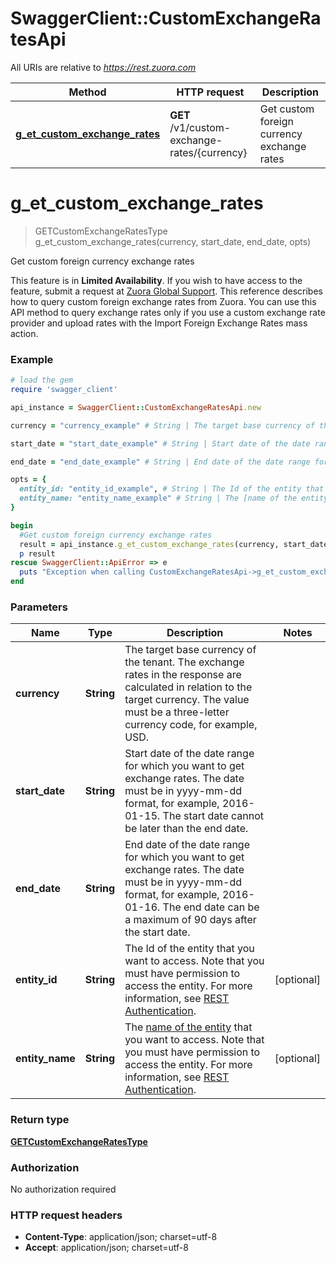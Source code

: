 # SwaggerClient::CustomExchangeRatesApi

All URIs are relative to *https://rest.zuora.com*

Method | HTTP request | Description
------------- | ------------- | -------------
[**g_et_custom_exchange_rates**](CustomExchangeRatesApi.md#g_et_custom_exchange_rates) | **GET** /v1/custom-exchange-rates/{currency} | Get custom foreign currency exchange rates


# **g_et_custom_exchange_rates**
> GETCustomExchangeRatesType g_et_custom_exchange_rates(currency, start_date, end_date, opts)

Get custom foreign currency exchange rates

This feature is in **Limited Availability**. If you wish to have access to the feature, submit a request at [Zuora Global Support](http://support.zuora.com/).   This reference describes how to query custom foreign exchange rates from Zuora. You can use this API method to query exchange rates only if you use a custom exchange rate provider and upload rates with the Import Foreign Exchange Rates mass action.  

### Example
```ruby
# load the gem
require 'swagger_client'

api_instance = SwaggerClient::CustomExchangeRatesApi.new

currency = "currency_example" # String | The target base currency of the tenant. The exchange rates in the response are calculated in relation to the target currency.  The value must be a three-letter currency code, for example, USD.  

start_date = "start_date_example" # String | Start date of the date range for which you want to get exchange rates.  The date must be in yyyy-mm-dd format, for example, 2016-01-15. The start date cannot be later than the end date. 

end_date = "end_date_example" # String | End date of the date range for which you want to get exchange rates.  The date must be in yyyy-mm-dd format, for example, 2016-01-16. The end date can be a maximum of 90 days after the start date. 

opts = { 
  entity_id: "entity_id_example", # String | The Id of the entity that you want to access. Note that you must have permission to access the entity. For more information, see [REST Authentication](https://www.zuora.com/developer/api-reference/#section/Authentication/Entity-Id-and-Entity-Name).
  entity_name: "entity_name_example" # String | The [name of the entity](https://knowledgecenter.zuora.com/BB_Introducing_Z_Business/Multi-entity/B_Introduction_to_Entity_and_Entity_Hierarchy#Name_and_Display_Name) that you want to access. Note that you must have permission to access the entity. For more information, see [REST Authentication](https://www.zuora.com/developer/api-reference/#section/Authentication/Entity-Id-and-Entity-Name).
}

begin
  #Get custom foreign currency exchange rates
  result = api_instance.g_et_custom_exchange_rates(currency, start_date, end_date, opts)
  p result
rescue SwaggerClient::ApiError => e
  puts "Exception when calling CustomExchangeRatesApi->g_et_custom_exchange_rates: #{e}"
end
```

### Parameters

Name | Type | Description  | Notes
------------- | ------------- | ------------- | -------------
 **currency** | **String**| The target base currency of the tenant. The exchange rates in the response are calculated in relation to the target currency.  The value must be a three-letter currency code, for example, USD.   | 
 **start_date** | **String**| Start date of the date range for which you want to get exchange rates.  The date must be in yyyy-mm-dd format, for example, 2016-01-15. The start date cannot be later than the end date.  | 
 **end_date** | **String**| End date of the date range for which you want to get exchange rates.  The date must be in yyyy-mm-dd format, for example, 2016-01-16. The end date can be a maximum of 90 days after the start date.  | 
 **entity_id** | **String**| The Id of the entity that you want to access. Note that you must have permission to access the entity. For more information, see [REST Authentication](https://www.zuora.com/developer/api-reference/#section/Authentication/Entity-Id-and-Entity-Name). | [optional] 
 **entity_name** | **String**| The [name of the entity](https://knowledgecenter.zuora.com/BB_Introducing_Z_Business/Multi-entity/B_Introduction_to_Entity_and_Entity_Hierarchy#Name_and_Display_Name) that you want to access. Note that you must have permission to access the entity. For more information, see [REST Authentication](https://www.zuora.com/developer/api-reference/#section/Authentication/Entity-Id-and-Entity-Name). | [optional] 

### Return type

[**GETCustomExchangeRatesType**](GETCustomExchangeRatesType.md)

### Authorization

No authorization required

### HTTP request headers

 - **Content-Type**: application/json; charset=utf-8
 - **Accept**: application/json; charset=utf-8



